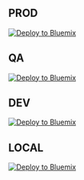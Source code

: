 
PROD
-----------

[![Deploy to Bluemix](https://bluemix.net/deploy/button.png)](https://bluemix.net/deploy)

QA
-----------

[![Deploy to Bluemix](https://qa.hub.jazz.net/deploy/button.png)](https://qa.hub.jazz.net/deploy)

DEV
-----------

[![Deploy to Bluemix](https://beta3.hub.jazz.net/deploy/button.png)](https://beta3.hub.jazz.net/deploy)

LOCAL
-----------

[![Deploy to Bluemix](https://beta3.hub.jazz.net/deploy/button.png)](http://local.hub.jazz.net/deploy)
